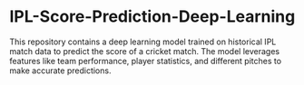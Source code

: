 # IPL-Score-Prediction-Deep-Learning
This repository contains a deep learning model trained on historical IPL match data to predict the score of a cricket match. The model leverages features like team performance, player statistics, and different pitches to make accurate predictions.
